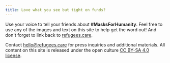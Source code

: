 ```yaml
---
title: Love what you see but tight on funds?
---
```


Use your voice to tell your friends about **#MasksForHumanity**. Feel free to
use any of the images and text on this site to help get the word out! And don't
forget to link back to [refugees.care](https://refugees.care/).

Contact [hello@refugees.care](mailto:hello@refugees.care) for press inquiries
and additional materials. All content on this site is released under the open
culture [CC BY-SA 4.0 license](https://creativecommons.org/licenses/by-sa/4.0/).
